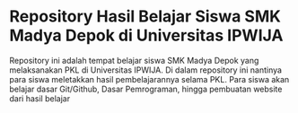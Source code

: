 # Repository Hasil Belajar Siswa SMK Madya Depok di Universitas IPWIJA

Repository ini adalah tempat belajar siswa SMK Madya Depok yang melaksanakan PKL di Universitas IPWIJA.
Di dalam repository ini nantinya para siswa meletakkan hasil pembelajarannya selama PKL.
Para siswa akan belajar dasar Git/Github, Dasar Pemrograman, hingga pembuatan website dari hasil belajar
